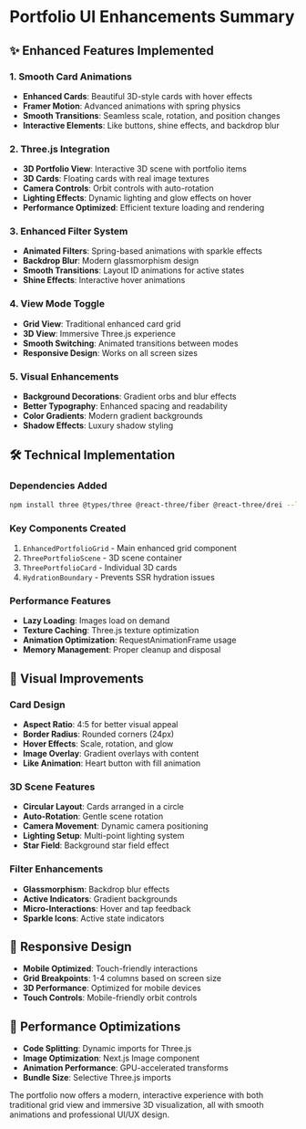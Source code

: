 # Portfolio UI Enhancements Summary

## ✨ **Enhanced Features Implemented**

### **1. Smooth Card Animations**
- **Enhanced Cards**: Beautiful 3D-style cards with hover effects
- **Framer Motion**: Advanced animations with spring physics
- **Smooth Transitions**: Seamless scale, rotation, and position changes
- **Interactive Elements**: Like buttons, shine effects, and backdrop blur

### **2. Three.js Integration**
- **3D Portfolio View**: Interactive 3D scene with portfolio items
- **3D Cards**: Floating cards with real image textures
- **Camera Controls**: Orbit controls with auto-rotation
- **Lighting Effects**: Dynamic lighting and glow effects on hover
- **Performance Optimized**: Efficient texture loading and rendering

### **3. Enhanced Filter System**
- **Animated Filters**: Spring-based animations with sparkle effects
- **Backdrop Blur**: Modern glassmorphism design
- **Smooth Transitions**: Layout ID animations for active states
- **Shine Effects**: Interactive hover animations

### **4. View Mode Toggle**
- **Grid View**: Traditional enhanced card grid
- **3D View**: Immersive Three.js experience
- **Smooth Switching**: Animated transitions between modes
- **Responsive Design**: Works on all screen sizes

### **5. Visual Enhancements**
- **Background Decorations**: Gradient orbs and blur effects
- **Better Typography**: Enhanced spacing and readability
- **Color Gradients**: Modern gradient backgrounds
- **Shadow Effects**: Luxury shadow styling

## 🛠 **Technical Implementation**

### **Dependencies Added**
```bash
npm install three @types/three @react-three/fiber @react-three/drei --legacy-peer-deps
```

### **Key Components Created**
1. `EnhancedPortfolioGrid` - Main enhanced grid component
2. `ThreePortfolioScene` - 3D scene container
3. `ThreePortfolioCard` - Individual 3D cards
4. `HydrationBoundary` - Prevents SSR hydration issues

### **Performance Features**
- **Lazy Loading**: Images load on demand
- **Texture Caching**: Three.js texture optimization
- **Animation Optimization**: RequestAnimationFrame usage
- **Memory Management**: Proper cleanup and disposal

## 🎨 **Visual Improvements**

### **Card Design**
- **Aspect Ratio**: 4:5 for better visual appeal
- **Border Radius**: Rounded corners (24px)
- **Hover Effects**: Scale, rotation, and glow
- **Image Overlay**: Gradient overlays with content
- **Like Animation**: Heart button with fill animation

### **3D Scene Features**
- **Circular Layout**: Cards arranged in a circle
- **Auto-Rotation**: Gentle scene rotation
- **Camera Movement**: Dynamic camera positioning
- **Lighting Setup**: Multi-point lighting system
- **Star Field**: Background star field effect

### **Filter Enhancements**
- **Glassmorphism**: Backdrop blur effects
- **Active Indicators**: Gradient backgrounds
- **Micro-Interactions**: Hover and tap feedback
- **Sparkle Icons**: Active state indicators

## 📱 **Responsive Design**
- **Mobile Optimized**: Touch-friendly interactions
- **Grid Breakpoints**: 1-4 columns based on screen size
- **3D Performance**: Optimized for mobile devices
- **Touch Controls**: Mobile-friendly orbit controls

## 🚀 **Performance Optimizations**
- **Code Splitting**: Dynamic imports for Three.js
- **Image Optimization**: Next.js Image component
- **Animation Performance**: GPU-accelerated transforms
- **Bundle Size**: Selective Three.js imports

The portfolio now offers a modern, interactive experience with both traditional grid view and immersive 3D visualization, all with smooth animations and professional UI/UX design.